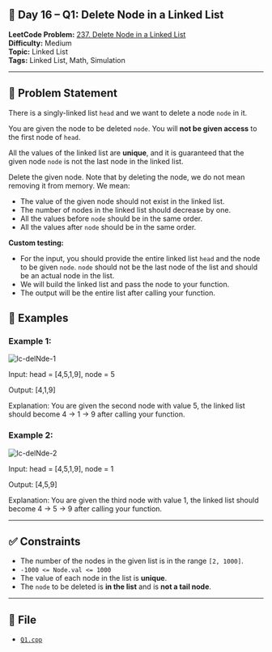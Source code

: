 ## 🧩 **Day 16 – Q1: Delete Node in a Linked List**

**LeetCode Problem:** [237. Delete Node in a Linked List](https://leetcode.com/problems/delete-node-in-a-linked-list)  
**Difficulty:** Medium  
**Topic:** Linked List  
**Tags:** Linked List, Math, Simulation

---

## 📄 Problem Statement

There is a singly-linked list `head` and we want to delete a node `node` in it.

You are given the node to be deleted `node`. You will **not be given access** to the first node of `head`.

All the values of the linked list are **unique**, and it is guaranteed that the given node `node` is not the last node in the linked list.

Delete the given node. Note that by deleting the node, we do not mean removing it from memory. We mean:

- The value of the given node should not exist in the linked list.
- The number of nodes in the linked list should decrease by one.
- All the values before `node` should be in the same order.
- All the values after `node` should be in the same order.

**Custom testing:**

- For the input, you should provide the entire linked list `head` and the node to be given `node`. `node` should not be the last node of the list and should be an actual node in the list.
- We will build the linked list and pass the node to your function.
- The output will be the entire list after calling your function.

## 🧠 Examples

### Example 1:

![lc-delNde-1](https://assets.leetcode.com/uploads/2020/09/01/node1.jpg)

Input: head = [4,5,1,9], node = 5

Output: [4,1,9]

Explanation: You are given the second node with value 5, the linked list should become 4 -> 1 -> 9 after calling your function.

### Example 2:

![lc-delNde-2](https://assets.leetcode.com/uploads/2020/09/01/node2.jpg)

Input: head = [4,5,1,9], node = 1

Output: [4,5,9]

Explanation: You are given the third node with value 1, the linked list should become 4 -> 5 -> 9 after calling your function.

---

## ✅ Constraints

- The number of the nodes in the given list is in the range `[2, 1000]`.
- `-1000 <= Node.val <= 1000`
- The value of each node in the list is **unique**.
- The `node` to be deleted is **in the list** and is **not a tail node**.

---

## 📁 File

- [`Q1.cpp`](./Q1.cpp)
